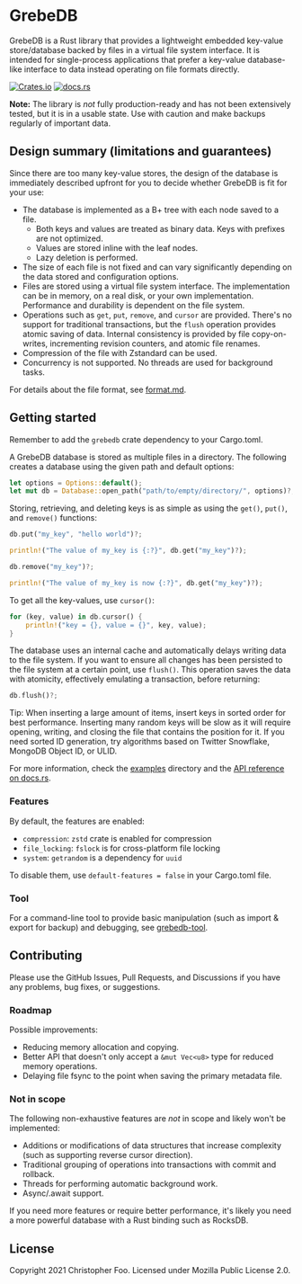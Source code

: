 # GrebeDB

GrebeDB is a Rust library that provides a lightweight embedded key-value store/database backed by files in a virtual file system interface. It is intended for single-process applications that prefer a key-value database-like interface to data instead operating on file formats directly.

[![Crates.io](https://img.shields.io/crates/v/grebedb)](https://crates.io/crates/grebedb) [![docs.rs](https://img.shields.io/docsrs/grebedb)](https://docs.rs/grebedb)

**Note:** The library is *not* fully production-ready and has not been extensively tested, but it is in a usable state. Use with caution and make backups regularly of important data.

## Design summary (limitations and guarantees)

Since there are too many key-value stores, the design of the database is immediately described upfront for you to decide whether GrebeDB is fit for your use:

* The database is implemented as a B+ tree with each node saved to a file.
  * Both keys and values are treated as binary data. Keys with prefixes are not optimized.
  * Values are stored inline with the leaf nodes.
  * Lazy deletion is performed.
* The size of each file is not fixed and can vary significantly depending on the data stored and configuration options.
* Files are stored using a virtual file system interface. The implementation can be in memory, on a real disk, or your own implementation. Performance and durability is dependent on the file system.
* Operations such as `get`, `put`, `remove`, and `cursor` are provided. There's no support for traditional transactions, but the `flush` operation provides atomic saving of data. Internal consistency is provided by file copy-on-writes, incrementing revision counters, and atomic file renames.
* Compression of the file with Zstandard can be used.
* Concurrency is not supported. No threads are used for background tasks.

For details about the file format, see [format.md](https://github.com/chfoo/grebedb/blob/main/format.md).

## Getting started

Remember to add the `grebedb` crate dependency to your Cargo.toml.

A GrebeDB database is stored as multiple files in a directory. The following creates a database using the given path and default options:

```rust
let options = Options::default();
let mut db = Database::open_path("path/to/empty/directory/", options)?;
```

Storing, retrieving, and deleting keys is as simple as using the `get()`, `put()`, and `remove()` functions:

```rust
db.put("my_key", "hello world")?;

println!("The value of my_key is {:?}", db.get("my_key")?);

db.remove("my_key")?;

println!("The value of my_key is now {:?}", db.get("my_key")?);
```

To get all the key-values, use `cursor()`:

```rust
for (key, value) in db.cursor() {
    println!("key = {}, value = {}", key, value);
}
```

The database uses an internal cache and automatically delays writing data to the file system. If you want to ensure all changes has been persisted to the file system at a certain point, use `flush()`. This operation saves the data with atomicity, effectively emulating a transaction, before returning:

```rust
db.flush()?;
```

Tip: When inserting a large amount of items, insert keys in sorted order for best performance. Inserting many random keys will be slow as it will require opening, writing, and closing the file that contains the position for it. If you need sorted ID generation, try algorithms based on Twitter Snowflake, MongoDB Object ID, or ULID.

For more information, check the [examples](https://github.com/chfoo/grebedb/tree/main/src/library/examples) directory and the [API reference on docs.rs](https://docs.rs/grebedb).

### Features

By default, the features are enabled:

* `compression`: `zstd` crate is enabled for compression
* `file_locking`: `fslock` is for cross-platform file locking
* `system`: `getrandom` is a dependency for `uuid`

To disable them, use `default-features = false` in your Cargo.toml file.

### Tool

For a command-line tool to provide basic manipulation (such as import & export for backup) and debugging, see [grebedb-tool](https://github.com/chfoo/grebedb/tree/main/src/tool).

## Contributing

Please use the GitHub Issues, Pull Requests, and Discussions if you have any problems, bug fixes, or suggestions.

### Roadmap

Possible improvements:

* Reducing memory allocation and copying.
* Better API that doesn't only accept a `&mut Vec<u8>` type for reduced memory operations.
* Delaying file fsync to the point when saving the primary metadata file.

### Not in scope

The following non-exhaustive features are *not* in scope and likely won't be implemented:

* Additions or modifications of data structures that increase complexity (such as supporting reverse cursor direction).
* Traditional grouping of operations into transactions with commit and rollback.
* Threads for performing automatic background work.
* Async/.await support.

If you need more features or require better performance, it's likely you need a more powerful database with a Rust binding such as RocksDB.

## License

Copyright 2021 Christopher Foo. Licensed under Mozilla Public License 2.0.
